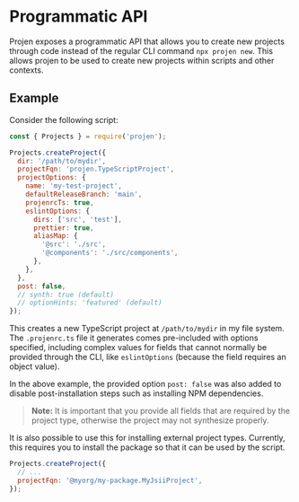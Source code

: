# Programmatic API

Projen exposes a programmatic API that allows you to create new projects through
code instead of the regular CLI command `npx projen new`. This allows projen to
be used to create new projects within scripts and other contexts.

## Example

Consider the following script:

```js
const { Projects } = require('projen');

Projects.createProject({
  dir: '/path/to/mydir',
  projectFqn: 'projen.TypeScriptProject',
  projectOptions: {
    name: 'my-test-project',
    defaultReleaseBranch: 'main',
    projenrcTs: true,
    eslintOptions: {
      dirs: ['src', 'test'],
      prettier: true,
      aliasMap: {
        '@src': './src',
        '@components': './src/components',
      },
    },
  },
  post: false,
  // synth: true (default)
  // optionHints: 'featured' (default)
});
```

This creates a new TypeScript project at `/path/to/mydir` in my file system. The
`.projenrc.ts` file it generates comes pre-included with options specified,
including complex values for fields that cannot normally be provided through the
CLI, like `eslintOptions` (because the field requires an object value).

In the above example, the provided option `post: false` was also added to
disable post-installation steps such as installing NPM dependencies.

> **Note:** It is important that you provide all fields that are required by the
project type, otherwise the project may not synthesize properly.

It is also possible to use this for installing external project types.
Currently, this requires you to install the package so that it can be used
by the script.

```js
Projects.createProject({
  // ...
  projectFqn: '@myorg/my-package.MyJsiiProject',
});
```

